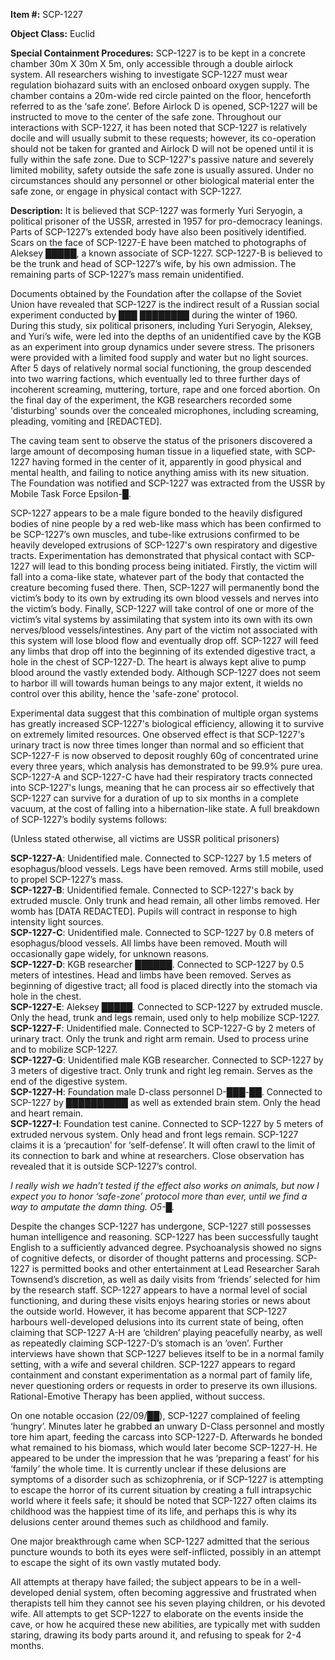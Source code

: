 **Item #:** SCP-1227

**Object Class:** Euclid

**Special Containment Procedures:** SCP-1227 is to be kept in a concrete chamber 30m X 30m X 5m, only accessible through a double airlock system. All researchers wishing to investigate SCP-1227 must wear regulation biohazard suits with an enclosed onboard oxygen supply. The chamber contains a 20m-wide red circle painted on the floor, henceforth referred to as the ‘safe zone’. Before Airlock D is opened, SCP-1227 will be instructed to move to the center of the safe zone. Throughout our interactions with SCP-1227, it has been noted that SCP-1227 is relatively docile and will usually submit to these requests; however, its co-operation should not be taken for granted and Airlock D will not be opened until it is fully within the safe zone. Due to SCP-1227's passive nature and severely limited mobility, safety outside the safe zone is usually assured. Under no circumstances should any personnel or other biological material enter the safe zone, or engage in physical contact with SCP-1227.

**Description:** It is believed that SCP-1227 was formerly Yuri Seryogin, a political prisoner of the USSR, arrested in 1957 for pro-democracy leanings. Parts of SCP-1227’s extended body have also been positively identified. Scars on the face of SCP-1227-E have been matched to photographs of Aleksey █████, a known associate of SCP-1227. SCP-1227-B is believed to be the trunk and head of SCP-1227’s wife, by his own admission. The remaining parts of SCP-1227’s mass remain unidentified.

Documents obtained by the Foundation after the collapse of the Soviet Union have revealed that SCP-1227 is the indirect result of a Russian social experiment conducted by ███ ████████ during the winter of 1960. During this study, six political prisoners, including Yuri Seryogin, Aleksey, and Yuri’s wife, were led into the depths of an unidentified cave by the KGB as an experiment into group dynamics under severe stress. The prisoners were provided with a limited food supply and water but no light sources. After 5 days of relatively normal social functioning, the group descended into two warring factions, which eventually led to three further days of incoherent screaming, muttering, torture, rape and one forced abortion. On the final day of the experiment, the KGB researchers recorded some 'disturbing' sounds over the concealed microphones, including screaming, pleading, vomiting and \[REDACTED\].

The caving team sent to observe the status of the prisoners discovered a large amount of decomposing human tissue in a liquefied state, with SCP-1227 having formed in the center of it, apparently in good physical and mental health, and failing to notice anything amiss with its new situation. The Foundation was notified and SCP-1227 was extracted from the USSR by Mobile Task Force Epsilon-█.

SCP-1227 appears to be a male figure bonded to the heavily disfigured bodies of nine people by a red web-like mass which has been confirmed to be SCP-1227’s own muscles, and tube-like extrusions confirmed to be heavily developed extrusions of SCP-1227's own respiratory and digestive tracts. Experimentation has demonstrated that physical contact with SCP-1227 will lead to this bonding process being initiated. Firstly, the victim will fall into a coma-like state, whatever part of the body that contacted the creature becoming fused there. Then, SCP-1227 will permanently bond the victim’s body to its own by extruding its own blood vessels and nerves into the victim’s body. Finally, SCP-1227 will take control of one or more of the victim’s vital systems by assimilating that system into its own with its own nerves/blood vessels/intestines. Any part of the victim not associated with this system will lose blood flow and eventually drop off. SCP-1227 will feed any limbs that drop off into the beginning of its extended digestive tract, a hole in the chest of SCP-1227-D. The heart is always kept alive to pump blood around the vastly extended body. Although SCP-1227 does not seem to harbor ill will towards human beings to any major extent, it wields no control over this ability, hence the 'safe-zone' protocol.

Experimental data suggest that this combination of multiple organ systems has greatly increased SCP-1227's biological efficiency, allowing it to survive on extremely limited resources. One observed effect is that SCP-1227's urinary tract is now three times longer than normal and so efficient that SCP-1227-F is now observed to deposit roughly 60g of concentrated urine every three years, which analysis has demonstrated to be 99.9% pure urea. SCP-1227-A and SCP-1227-C have had their respiratory tracts connected into SCP-1227's lungs, meaning that he can process air so effectively that SCP-1227 can survive for a duration of up to six months in a complete vacuum, at the cost of falling into a hibernation-like state. A full breakdown of SCP-1227’s bodily systems follows:

(Unless stated otherwise, all victims are USSR political prisoners)

**SCP-1227-A**: Unidentified male. Connected to SCP-1227 by 1.5 meters of esophagus/blood vessels. Legs have been removed. Arms still mobile, used to propel SCP-1227’s mass.  
**SCP-1227-B**: Unidentified female. Connected to SCP-1227's back by extruded muscle. Only trunk and head remain, all other limbs removed. Her womb has \[DATA REDACTED\]. Pupils will contract in response to high intensity light sources.  
**SCP-1227-C**: Unidentified male. Connected to SCP-1227 by 0.8 meters of esophagus/blood vessels. All limbs have been removed. Mouth will occasionally gape widely, for unknown reasons.  
**SCP-1227-D**: KGB researcher ██████. Connected to SCP-1227 by 0.5 meters of intestines. Head and limbs have been removed. Serves as beginning of digestive tract; all food is placed directly into the stomach via hole in the chest.  
**SCP-1227-E**: Aleksey █████. Connected to SCP-1227 by extruded muscle. Only the head, trunk and legs remain, used only to help mobilize SCP-1227.  
**SCP-1227-F**: Unidentified male. Connected to SCP-1227-G by 2 meters of urinary tract. Only the trunk and right arm remain. Used to process urine and to mobilize SCP-1227.  
**SCP-1227-G**: Unidentified male KGB researcher. Connected to SCP-1227 by 3 meters of digestive tract. Only trunk and right leg remain. Serves as the end of the digestive system.  
**SCP-1227-H**: Foundation male D-class personnel D-███-██. Connected to SCP-1227 by ██████████ as well as extended brain stem. Only the head and heart remain.  
**SCP-1227-I**: Foundation test canine. Connected to SCP-1227 by 5 meters of extruded nervous system. Only head and front legs remain. SCP-1227 claims it is a ‘precaution’ for ‘self-defense’. It will often crawl to the limit of its connection to bark and whine at researchers. Close observation has revealed that it is outside SCP-1227’s control.

_I really wish we hadn’t tested if the effect also works on animals, but now I expect you to honor ‘safe-zone’ protocol more than ever, until we find a way to amputate the damn thing. O5-█._

Despite the changes SCP-1227 has undergone, SCP-1227 still possesses human intelligence and reasoning. SCP-1227 has been successfully taught English to a sufficiently advanced degree. Psychoanalysis showed no signs of cognitive defects, or disorder of thought patterns and processing. SCP-1227 is permitted books and other entertainment at Lead Researcher Sarah Townsend’s discretion, as well as daily visits from ‘friends’ selected for him by the research staff. SCP-1227 appears to have a normal level of social functioning, and during these visits enjoys hearing stories or news about the outside world. However, it has become apparent that SCP-1227 harbours well-developed delusions into its current state of being, often claiming that SCP-1227 A-H are ‘children’ playing peacefully nearby, as well as repeatedly claiming SCP-1227-D’s stomach is an ‘oven’. Further interviews have shown that SCP-1227 believes itself to be in a normal family setting, with a wife and several children. SCP-1227 appears to regard containment and constant experimentation as a normal part of family life, never questioning orders or requests in order to preserve its own illusions. Rational-Emotive Therapy has been applied, without success.

On one notable occasion (22/09/██), SCP-1227 complained of feeling ‘hungry’. Minutes later he grabbed an unwary D-Class personnel and mostly tore him apart, feeding the carcass into SCP-1227-D. Afterwards he bonded what remained to his biomass, which would later become SCP-1227-H. He appeared to be under the impression that he was ‘preparing a feast’ for his ‘family’ the whole time. It is currently unclear if these delusions are symptoms of a disorder such as schizophrenia, or if SCP-1227 is attempting to escape the horror of its current situation by creating a full intrapsychic world where it feels safe; it should be noted that SCP-1227 often claims its childhood was the happiest time of its life, and perhaps this is why its delusions center around themes such as childhood and family.

One major breakthrough came when SCP-1227 admitted that the serious puncture wounds to both its eyes were self-inflicted, possibly in an attempt to escape the sight of its own vastly mutated body.

All attempts at therapy have failed; the subject appears to be in a well-developed denial system, often becoming aggressive and frustrated when therapists tell him they cannot see his seven playing children, or his devoted wife. All attempts to get SCP-1227 to elaborate on the events inside the cave, or how he acquired these new abilities, are typically met with sudden staring, drawing its body parts around it, and refusing to speak for 2-4 months.